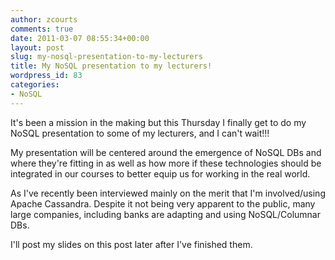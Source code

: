 ```yaml
---
author: zcourts
comments: true
date: 2011-03-07 08:55:34+00:00
layout: post
slug: my-nosql-presentation-to-my-lecturers
title: My NoSQL presentation to my lecturers!
wordpress_id: 83
categories:
- NoSQL
---
```


It's been a mission in the making but this Thursday I finally get to do my NoSQL presentation to some of my lecturers, and I can't wait!!!

My presentation will be centered around the emergence of NoSQL DBs and where they're fitting in as well as how more if these technologies should be integrated in our courses to better equip us for working in the real world.<!-- more -->

As I've recently been interviewed mainly on the merit that I'm involved/using Apache Cassandra. Despite it not being very apparent to the public, many large companies, including banks are adapting and using NoSQL/Columnar DBs.

I'll post my slides on this post later after I've finished them.
